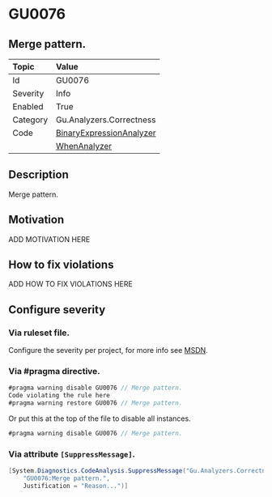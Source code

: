 # GU0076
## Merge pattern.

| Topic    | Value
| :--      | :--
| Id       | GU0076
| Severity | Info
| Enabled  | True
| Category | Gu.Analyzers.Correctness
| Code     | [BinaryExpressionAnalyzer](https://github.com/DotNetAnalyzers/Gu.Analyzers/blob/master/Gu.Analyzers/Analyzers/BinaryExpressionAnalyzer.cs)
|          | [WhenAnalyzer](https://github.com/DotNetAnalyzers/Gu.Analyzers/blob/master/Gu.Analyzers/Analyzers/WhenAnalyzer.cs)


## Description

Merge pattern.

## Motivation

ADD MOTIVATION HERE

## How to fix violations

ADD HOW TO FIX VIOLATIONS HERE

<!-- start generated config severity -->
## Configure severity

### Via ruleset file.

Configure the severity per project, for more info see [MSDN](https://msdn.microsoft.com/en-us/library/dd264949.aspx).

### Via #pragma directive.
```C#
#pragma warning disable GU0076 // Merge pattern.
Code violating the rule here
#pragma warning restore GU0076 // Merge pattern.
```

Or put this at the top of the file to disable all instances.
```C#
#pragma warning disable GU0076 // Merge pattern.
```

### Via attribute `[SuppressMessage]`.

```C#
[System.Diagnostics.CodeAnalysis.SuppressMessage("Gu.Analyzers.Correctness", 
    "GU0076:Merge pattern.", 
    Justification = "Reason...")]
```
<!-- end generated config severity -->